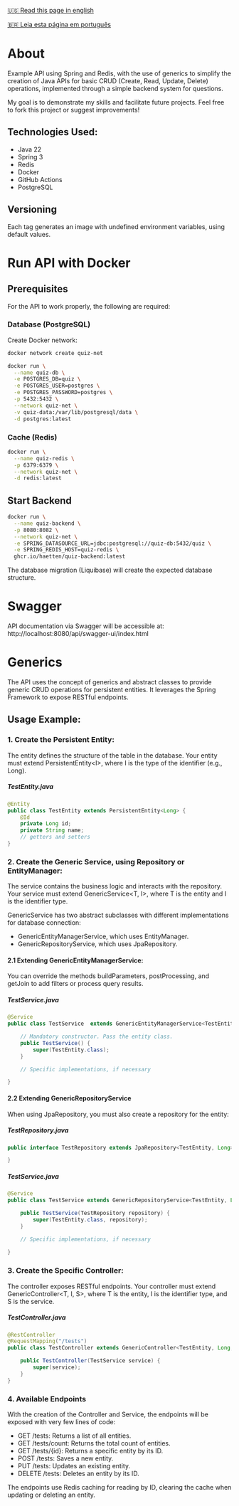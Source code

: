 [🇺🇸 Read this page in english](./README.md)

[🇧🇷 Leia esta página em português](./README-pt.md)


# About

Example API using Spring and Redis, with the use of generics to simplify the creation of Java APIs for basic CRUD (Create, Read, Update, Delete) operations, implemented through a simple backend system for questions.

My goal is to demonstrate my skills and facilitate future projects. Feel free to fork this project or suggest improvements!

## Technologies Used:
- Java 22
- Spring 3
- Redis
- Docker
- GitHub Actions
- PostgreSQL

## Versioning

Each tag generates an image with undefined environment variables, using default values.

# Run API with Docker

## Prerequisites

For the API to work properly, the following are required:

### Database (PostgreSQL)

Create Docker network:
```sh
docker network create quiz-net
```

```sh
docker run \
  --name quiz-db \
  -e POSTGRES_DB=quiz \
  -e POSTGRES_USER=postgres \
  -e POSTGRES_PASSWORD=postgres \
  -p 5432:5432 \
  --network quiz-net \
  -v quiz-data:/var/lib/postgresql/data \
  -d postgres:latest
```

### Cache (Redis)
```sh
docker run \
  --name quiz-redis \
  -p 6379:6379 \
  --network quiz-net \
  -d redis:latest
```


## Start Backend

```sh
docker run \
  --name quiz-backend \
  -p 8080:8082 \
  --network quiz-net \
  -e SPRING_DATASOURCE_URL=jdbc:postgresql://quiz-db:5432/quiz \
  -e SPRING_REDIS_HOST=quiz-redis \
  ghcr.io/haetten/quiz-backend:latest
```

The database migration (Liquibase) will create the expected database structure.

# Swagger

API documentation via Swagger will be accessible at:
http://localhost:8080/api/swagger-ui/index.html


# Generics

The API uses the concept of generics and abstract classes to provide generic CRUD operations for persistent entities. It leverages the Spring Framework to expose RESTful endpoints.

## Usage Example:

### 1. Create the Persistent Entity:
The entity defines the structure of the table in the database.
Your entity must extend PersistentEntity\<I\>, where I is the type of the identifier (e.g., Long).

##### TestEntity.java
```java
@Entity
public class TestEntity extends PersistentEntity<Long> {
    @Id
    private Long id;
    private String name;
    // getters and setters
}
```

### 2. Create the Generic Service, using Repository or EntityManager:
The service contains the business logic and interacts with the repository.
Your service must extend GenericService\<T, I\>, where T is the entity and I is the identifier type.

GenericService has two abstract subclasses with different implementations for database connection:
- GenericEntityManagerService, which uses EntityManager.
- GenericRepositoryService, which uses JpaRepository.

#### 2.1 Extending GenericEntityManagerService:
You can override the methods buildParameters, postProcessing, and getJoin to add filters or process query results.

##### TestService.java
```java
@Service
public class TestService  extends GenericEntityManagerService<TestEntity, Long, GenericFilter>{

    // Mandatory constructor. Pass the entity class.
	public TestService() {
		super(TestEntity.class);
	}

    // Specific implementations, if necessary

}
```

#### 2.2 Extending GenericRepositoryService
When using JpaRepository, you must also create a repository for the entity:

##### TestRepository.java
```java
public interface TestRepository extends JpaRepository<TestEntity, Long> {

}

```

##### TestService.java
```java
@Service
public class TestService extends GenericRepositoryService<TestEntity, Long, TestRepository> {

	public TestService(TestRepository repository) {
		super(TestEntity.class, repository);
	}

    // Specific implementations, if necessary
	
}
```

### 3. Create the Specific Controller:
The controller exposes RESTful endpoints.
Your controller must extend GenericController\<T, I, S\>, where T is the entity, I is the identifier type, and S is the service.

##### TestController.java
```java
@RestController
@RequestMapping("/tests")
public class TestController extends GenericController<TestEntity, Long, TestService> {

    public TestController(TestService service) {
        super(service);
    }
}
```

### 4. Available Endpoints
With the creation of the Controller and Service, the endpoints will be exposed with very few lines of code:

- GET /tests: Returns a list of all entities.
- GET /tests/count: Returns the total count of entities.
- GET /tests/{id}: Returns a specific entity by its ID.
- POST /tests: Saves a new entity.
- PUT /tests: Updates an existing entity.
- DELETE /tests: Deletes an entity by its ID.

The endpoints use Redis caching for reading by ID, clearing the cache when updating or deleting an entity.












